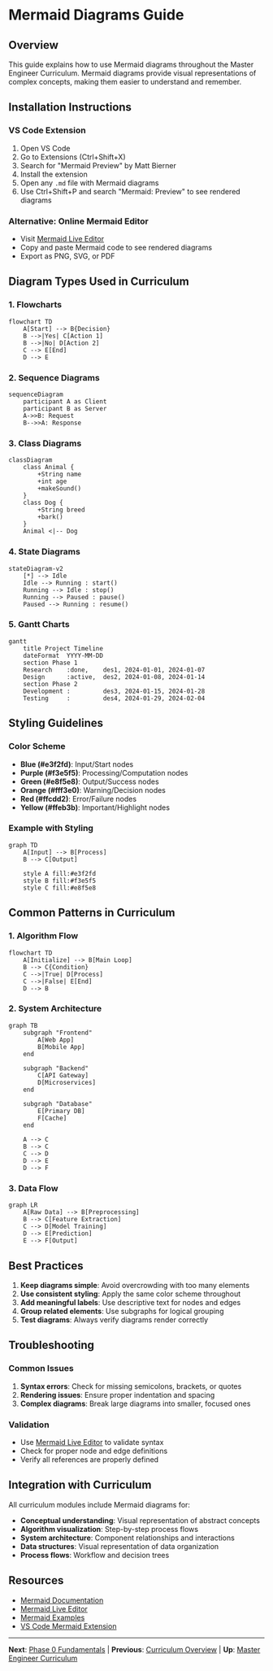 # Mermaid Diagrams Guide

## Overview

This guide explains how to use Mermaid diagrams throughout the Master Engineer Curriculum. Mermaid diagrams provide visual representations of complex concepts, making them easier to understand and remember.

## Installation Instructions

### VS Code Extension
1. Open VS Code
2. Go to Extensions (Ctrl+Shift+X)
3. Search for "Mermaid Preview" by Matt Bierner
4. Install the extension
5. Open any `.md` file with Mermaid diagrams
6. Use Ctrl+Shift+P and search "Mermaid: Preview" to see rendered diagrams

### Alternative: Online Mermaid Editor
- Visit [Mermaid Live Editor](https://mermaid.live/)
- Copy and paste Mermaid code to see rendered diagrams
- Export as PNG, SVG, or PDF

## Diagram Types Used in Curriculum

### 1. Flowcharts
```mermaid
flowchart TD
    A[Start] --> B{Decision}
    B -->|Yes| C[Action 1]
    B -->|No| D[Action 2]
    C --> E[End]
    D --> E
```

### 2. Sequence Diagrams
```mermaid
sequenceDiagram
    participant A as Client
    participant B as Server
    A->>B: Request
    B-->>A: Response
```

### 3. Class Diagrams
```mermaid
classDiagram
    class Animal {
        +String name
        +int age
        +makeSound()
    }
    class Dog {
        +String breed
        +bark()
    }
    Animal <|-- Dog
```

### 4. State Diagrams
```mermaid
stateDiagram-v2
    [*] --> Idle
    Idle --> Running : start()
    Running --> Idle : stop()
    Running --> Paused : pause()
    Paused --> Running : resume()
```

### 5. Gantt Charts
```mermaid
gantt
    title Project Timeline
    dateFormat  YYYY-MM-DD
    section Phase 1
    Research    :done,    des1, 2024-01-01, 2024-01-07
    Design      :active,  des2, 2024-01-08, 2024-01-14
    section Phase 2
    Development :         des3, 2024-01-15, 2024-01-28
    Testing     :         des4, 2024-01-29, 2024-02-04
```

## Styling Guidelines

### Color Scheme
- **Blue (#e3f2fd)**: Input/Start nodes
- **Purple (#f3e5f5)**: Processing/Computation nodes
- **Green (#e8f5e8)**: Output/Success nodes
- **Orange (#fff3e0)**: Warning/Decision nodes
- **Red (#ffcdd2)**: Error/Failure nodes
- **Yellow (#ffeb3b)**: Important/Highlight nodes

### Example with Styling
```mermaid
graph TD
    A[Input] --> B[Process]
    B --> C[Output]
    
    style A fill:#e3f2fd
    style B fill:#f3e5f5
    style C fill:#e8f5e8
```

## Common Patterns in Curriculum

### 1. Algorithm Flow
```mermaid
flowchart TD
    A[Initialize] --> B[Main Loop]
    B --> C{Condition}
    C -->|True| D[Process]
    C -->|False| E[End]
    D --> B
```

### 2. System Architecture
```mermaid
graph TB
    subgraph "Frontend"
        A[Web App]
        B[Mobile App]
    end
    
    subgraph "Backend"
        C[API Gateway]
        D[Microservices]
    end
    
    subgraph "Database"
        E[Primary DB]
        F[Cache]
    end
    
    A --> C
    B --> C
    C --> D
    D --> E
    D --> F
```

### 3. Data Flow
```mermaid
graph LR
    A[Raw Data] --> B[Preprocessing]
    B --> C[Feature Extraction]
    C --> D[Model Training]
    D --> E[Prediction]
    E --> F[Output]
```

## Best Practices

1. **Keep diagrams simple**: Avoid overcrowding with too many elements
2. **Use consistent styling**: Apply the same color scheme throughout
3. **Add meaningful labels**: Use descriptive text for nodes and edges
4. **Group related elements**: Use subgraphs for logical grouping
5. **Test diagrams**: Always verify diagrams render correctly

## Troubleshooting

### Common Issues
1. **Syntax errors**: Check for missing semicolons, brackets, or quotes
2. **Rendering issues**: Ensure proper indentation and spacing
3. **Complex diagrams**: Break large diagrams into smaller, focused ones

### Validation
- Use [Mermaid Live Editor](https://mermaid.live/) to validate syntax
- Check for proper node and edge definitions
- Verify all references are properly defined

## Integration with Curriculum

All curriculum modules include Mermaid diagrams for:
- **Conceptual understanding**: Visual representation of abstract concepts
- **Algorithm visualization**: Step-by-step process flows
- **System architecture**: Component relationships and interactions
- **Data structures**: Visual representation of data organization
- **Process flows**: Workflow and decision trees

## Resources

- [Mermaid Documentation](https://mermaid-js.github.io/mermaid/)
- [Mermaid Live Editor](https://mermaid.live/)
- [Mermaid Examples](https://mermaid-js.github.io/mermaid/#/examples/)
- [VS Code Mermaid Extension](https://marketplace.visualstudio.com/items?itemName=bierner.markdown-mermaid/)

---

**Next**: [Phase 0 Fundamentals](phase0_fundamentals/README.md/) | **Previous**: [Curriculum Overview](README.md/) | **Up**: [Master Engineer Curriculum](README.md/)
